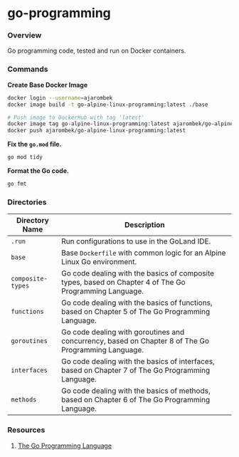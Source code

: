 # go-programming

### Overview

Go programming code, tested and run on Docker containers.

### Commands

**Create Base Docker Image**

```bash
docker login --username=ajarombek
docker image build -t go-alpine-linux-programming:latest ./base

# Push image to DockerHub with tag 'latest'
docker image tag go-alpine-linux-programming:latest ajarombek/go-alpine-linux-programming:latest
docker push ajarombek/go-alpine-linux-programming:latest
```

**Fix the `go.mod` file.**

```bash
go mod tidy
```

**Format the Go code.**

```bash
go fmt
```

### Directories

| Directory Name    | Description                                                                                            |
|-------------------|--------------------------------------------------------------------------------------------------------|
| `.run`            | Run configurations to use in the GoLand IDE.                                                           |
| `base`            | Base `Dockerfile` with common logic for an Alpine Linux Go environment.                                |
| `composite-types` | Go code dealing with the basics of composite types, based on Chapter 4 of The Go Programming Language. |
| `functions`       | Go code dealing with the basics of functions, based on Chapter 5 of The Go Programming Language.       |
| `goroutines`      | Go code dealing with goroutines and concurrency, based on Chapter 8 of The Go Programming Language.    |
| `interfaces`      | Go code dealing with the basics of interfaces, based on Chapter 7 of The Go Programming Language.      |
| `methods`         | Go code dealing with the basics of methods, based on Chapter 6 of The Go Programming Language.         |

### Resources

1. [The Go Programming Language](https://www.gopl.io/)